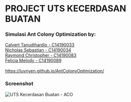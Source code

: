 # PROJECT UTS KECERDASAN BUATAN
<h3>Simulasi Ant Colony Optimization by:</h3>

[Calvert Tanudihardjo - C14190033](https://www.instagram.com/vertfrag/)
<br>[Nicholas Sebastian - C14190034](https://www.instagram.com/nicsv/)
<br>[Raymond Christopher - C14190083](https://www.instagram.com/raymondchristoper_20/)
<br>[Felicia Melody - C14190089](https://www.instagram.com/feliciamelodys/)
<br><br>
https://luvnyen.github.io/AntColonyOptimization/

### Screenshot
![UTS Kecerdasan Buatan - ACO](https://user-images.githubusercontent.com/56993480/145030915-7c938f8a-82f1-4c77-9a4a-54701a9afd74.png)
